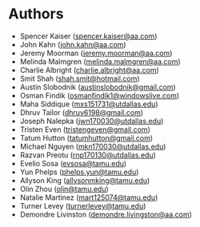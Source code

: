 # Authors

- Spencer Kaiser (spencer.kaiser@aa.com)
- John Kahn (john.kahn@aa.com)
- Jeremy Moorman (jeremy.moorman@aa.com)
- Melinda Malmgren (melinda.malmgren@aa.com)
- Charlie Albright (charlie.albright@aa.com)
- Smit Shah (shah.smit@hotmail.com)
- Austin Slobodnik (austinslobodnik@gmail.com)
- Osman Findik (osmanfindik1@windowslive.com)
- Maha Siddique (mxs151731@utdallas.edu)
- Dhruv Tailor (dhruv6198@gmail.com)
- Joseph Nalepka (jwn170030@utdallas.edu)
- Tristen Even (tristengeven@gmail.com)
- Tatum Hutton (tatumhutton@gmail.com)
- Michael Nguyen (mkn170030@utdallas.edu)
- Razvan Preotu (rnp170130@utdallas.edu)
- Evelio Sosa (evsosa@tamu.edu)
- Yun Phelps (phelps.yun@tamu.edu)
- Allyson King (allysonmking@tamu.edu)
- Olin Zhou (olin@tamu.edu)
- Natalie Martinez (mart125074@tamu.edu)
- Turner Levey (turnerlevey@tamu.edu)
- Demondre Livinston (demondre.livingston@aa.com)